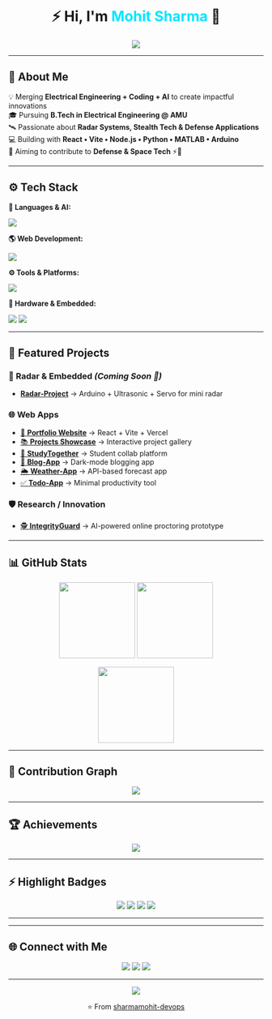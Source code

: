 <h1 align="center">⚡ Hi, I'm <span style="color:#00E6FF;">Mohit Sharma</span> 👋</h1>

<p align="center">
  <img src="https://readme-typing-svg.herokuapp.com?font=Fira+Code&weight=600&size=22&pause=1000&color=00E6FF&center=true&vCenter=true&width=700&lines=⚡+Electrical+Engineer;💻+Full-Stack+Developer;🔭+Embedded+%26+Radar+Enthusiast;📚+Python+%26+ML+Learner;🚀+Aspiring+ISRO+%7C+DRDO+Engineer;🔥+Open-Source+Contributor;🌟+Tech+Innovator" />
</p>

---

## 🌟 About Me
💡 Merging **Electrical Engineering + Coding + AI** to create impactful innovations  
🎓 Pursuing **B.Tech in Electrical Engineering @ AMU**  
🛰 Passionate about **Radar Systems, Stealth Tech & Defense Applications**  
💻 Building with **React • Vite • Node.js • Python • MATLAB • Arduino**  
🎯 Aiming to contribute to **Defense & Space Tech** ⚡🚀  

---

## ⚙️ Tech Stack

**🧠 Languages & AI:**  
<p>
  <img src="https://skillicons.dev/icons?i=python,matlab" />
</p>

**🌎 Web Development:**  
<p>
  <img src="https://skillicons.dev/icons?i=html,css,js,react,nodejs,vite,tailwind,bootstrap,firebase" />
</p>

**⚙️ Tools & Platforms:**  
<p>
  <img src="https://skillicons.dev/icons?i=git,github,vscode,vercel" />
</p>

**🔧 Hardware & Embedded:**  
<p>
  <img src="https://skillicons.dev/icons?i=arduino" />
  <img src="https://img.shields.io/badge/Processing-IDE-00A7FF?style=for-the-badge&logo=processingfoundation&logoColor=white" />
</p>

---

## 🚀 Featured Projects

### 🔭 Radar & Embedded *(Coming Soon 🚧)*  
- [**Radar-Project**](https://github.com/sharmamohit-devops/Radar-project) → Arduino + Ultrasonic + Servo for mini radar

### 🌐 Web Apps  
- [💼 **Portfolio Website**](https://github.com/sharmamohit-devops/Portfolio) → React + Vite + Vercel  
- [📚 **Projects Showcase**](https://github.com/sharmamohit-devops/Projects-Showcase) → Interactive project gallery  
- [🤝 **StudyTogether**](https://github.com/sharmamohit-devops/StudyTogether) → Student collab platform  
- [📝 **Blog-App**](https://github.com/sharmamohit-devops/Blog-App) → Dark-mode blogging app  
- [🌦 **Weather-App**](https://github.com/sharmamohit-devops/weather-App) → API-based forecast app  
- [✅ **Todo-App**](https://github.com/sharmamohit-devops/Todo-App) → Minimal productivity tool  

### 🛡️ Research / Innovation  
- [🕵️ **IntegrityGuard**](https://github.com/sharmamohit-devops/IntegrityGuard) → AI-powered online proctoring prototype  

---

## 📊 GitHub Stats

<p align="center">
  <img src="https://github-readme-stats.vercel.app/api?username=sharmamohit-devops&show_icons=true&theme=radical&hide_border=true" height="150"/>
  <img src="https://github-readme-streak-stats.herokuapp.com?user=sharmamohit-devops&theme=radical&hide_border=true" height="150"/>
</p>

<p align="center">
  <img src="https://github-readme-stats.vercel.app/api/top-langs/?username=sharmamohit-devops&layout=compact&theme=radical&hide_border=true" height="150"/>
</p>

---

## 🐍 Contribution Graph
<p align="center">
  <img src="https://github-profile-summary-cards.vercel.app/api/cards/profile-details?username=sharmamohit-devops&theme=radical" />
</p>

---

## 🏆 Achievements
<p align="center">
  <img src="https://github-profile-trophy.vercel.app/?username=sharmamohit-devops&theme=darkhub&no-frame=true&margin-w=12&margin-h=12&row=1&column=6" />
</p>

---

## ⚡ Highlight Badges
<p align="center">
  <img src="https://img.shields.io/badge/⚡-Electrical%20Engineer-8A2BE2?style=for-the-badge" />
  <img src="https://img.shields.io/badge/🚀-Future%20ISRO%20%7C%20DRDO%20Engineer-1E90FF?style=for-the-badge" />
  <img src="https://img.shields.io/badge/🔥-Tech%20Explorer-FF4500?style=for-the-badge" />
  <img src="https://img.shields.io/badge/📚-Lifelong%20Learner-32CD32?style=for-the-badge" />
</p>

---

---

## 🌐 Connect with Me
<p align="center">
  <a href="https://www.linkedin.com/in/mohit-sharma-js/" target="_blank"><img src="https://skillicons.dev/icons?i=linkedin" /></a>
  <a href="mailto:mohitfrontendev@gmail.com"><img src="https://skillicons.dev/icons?i=gmail" /></a>
  <a href="https://www.instagram.com/mohitsharma_dev7/" target="_blank"><img src="https://skillicons.dev/icons?i=instagram" /></a>
</p>

---

<p align="center">
  <img src="https://komarev.com/ghpvc/?username=sharmamohit-devops&label=Profile%20Views&color=brightgreen&style=flat-square" />
</p>

<p align="center">⭐ From <a href="https://github.com/sharmamohit-devops">sharmamohit-devops</a></p>

